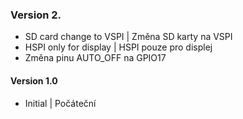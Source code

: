 ### Version 2.
- SD card change to VSPI | Změna SD karty na VSPI
- HSPI only for display | HSPI pouze pro displej
- Změna pinu AUTO_OFF na GPIO17
#### Version 1.0
- Initial | Počáteční